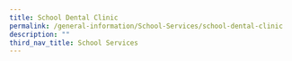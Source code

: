 ```yaml
---
title: School Dental Clinic
permalink: /general-information/School-Services/school-dental-clinic
description: ""
third_nav_title: School Services
---
```

